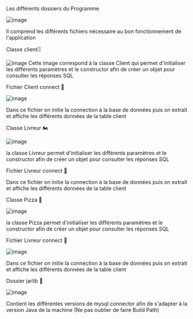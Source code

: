Les différents dossiers du Programme

![image](https://github.com/user-attachments/assets/3ccdb047-9f36-4a07-8d9e-1b9091050216)

Il comprend les différents fichiers nécessaire au bon fonctionnement de l'application

Classe client🗄️

![image](https://github.com/user-attachments/assets/bf0a088b-fec9-4c8d-bf30-fe3825c31ab7)
Cette image correspond à la classe Client qui permet d'initialiser les différents paramètres et le constructor afin de créer un objet pour consulter les réponses SQL

Fichier Client connect 📂 

![image](https://github.com/user-attachments/assets/f43342d8-caa3-4d15-bd7c-75f0161ea5d4)

Dans ce fichier on initie la connection à la base de données puis on extrait et affiche les différents données de la table client

Classe Livreur 🏍️

![image](https://github.com/user-attachments/assets/35d0f12c-ea3a-44a0-a750-4b4aaec6c143)

la classe Livreur  permet d'initialiser les différents paramètres et le constructor afin de créer un objet pour consulter les réponses SQL

Fichier Livreur connect 📂 

Dans ce fichier on initie la connection à la base de données puis on extrait et affiche les différents données de la table client

Classe Pizza 🍕

![image](https://github.com/user-attachments/assets/9fb9521b-ff45-4777-8a64-a35675f36e90)

la classe Pizza  permet d'initialiser les différents paramètres et le constructor afin de créer un objet pour consulter les réponses SQL

Fichier Livreur connect 📂 

![image](https://github.com/user-attachments/assets/3af05a2f-cd91-406c-870e-553649fc31e1)

Dans ce fichier on initie la connection à la base de données puis on extrait et affiche les différents données de la table client

Dossier jarlib 📂

![image](https://github.com/user-attachments/assets/3293925d-9998-48fe-9cb5-1f316825f7d1)


Contient les différentes versions de mysql connector afin de s'adapter à la version Java de la machine (Ne pas oublier de faire Build Path)
